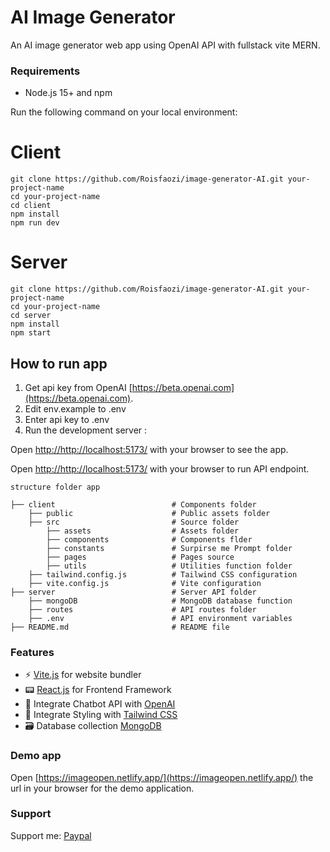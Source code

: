 # AI Image Generator

An AI image generator web app using OpenAI API with fullstack vite MERN.

### Requirements

- Node.js 15+ and npm

Run the following command on your local environment:

# Client

```shell
git clone https://github.com/Roisfaozi/image-generator-AI.git your-project-name
cd your-project-name
cd client
npm install
npm run dev
```

# Server

```shell
git clone https://github.com/Roisfaozi/image-generator-AI.git your-project-name
cd your-project-name
cd server
npm install
npm start
```

## How to run app

1. Get api key from OpenAI [https://beta.openai.com](https://beta.openai.com).
2. Edit env.example to .env
3. Enter api key to .env
4. Run the development server :

Open [http://http://localhost:5173/](http://http://localhost:5173/) with your browser to see the app.

Open [http://http://localhost:5173/](http://http://localhost:5173/) with your browser to run API endpoint.

```shell
structure folder app

├── client                          # Components folder
    ├── public                      # Public assets folder
    ├── src                         # Source folder
        ├── assets                  # Assets folder
        ├── components              # Components flder
        ├── constants               # Surpirse me Prompt folder
        ├── pages                   # Pages source
        ├── utils                   # Utilities function folder
    ├── tailwind.config.js          # Tailwind CSS configuration
    ├── vite.config.js              # Vite configuration
├── server                          # Server API folder
    ├── mongoDB                     # MongoDB database function
    ├── routes                      # API routes folder
    ├── .env                        # API environment variables
├── README.md                       # README file
```

### Features

- ⚡ [Vite.js](https://vitejs.dev/) for website bundler
- 📟 [React.js](https://reactjs.org/) for Frontend Framework
- 🤖 Integrate Chatbot API with [OpenAI](https://openai.com)
- 💎 Integrate Styling with [Tailwind CSS](https://tailwindcss.com)
- 🗃 Database collection [MongoDB](https://mongodb.com/)

### Demo app

Open [https://imageopen.netlify.app/](https://imageopen.netlify.app/) the url in your browser for the demo application.

### Support

Support me: [Paypal](paypal.me/roisfaozi)
